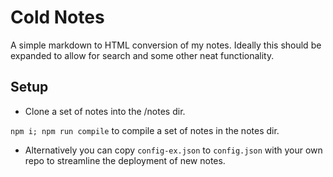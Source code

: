 # Cold Notes

A simple markdown to HTML conversion of my notes. Ideally this should be expanded to allow for search and some other neat functionality.

## Setup

- Clone a set of notes into the /notes dir.

`npm i; npm run compile` to compile a set of notes in the notes dir.

- Alternatively you can copy `config-ex.json` to `config.json` with your own repo to streamline the deployment of new notes.
